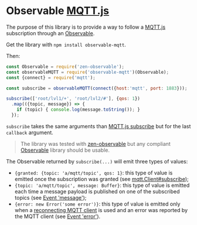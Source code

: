 # Observable [MQTT.js]

The purpose of this library is to provide a way to follow a [MQTT.js] subscription through an [Observable].

Get the library with `npm install observable-mqtt`.

Then:

```js
const Observable = require('zen-observable');
const observableMQTT = require('observable-mqtt')(Observable);
const {connect} = require('mqtt');

const subscribe = observableMQTT(connect({host:'mqtt', port: 1883}));

subscribe(['root/lvl1/+', 'root/lvl2/#'], {qos: 1})
  .map(({topic, message}) => {
    if (topic) { console.log(message.toString()); }
  });
```

`subscribe` takes the same arguments than [MQTT.js subscribe] but for the last `callback` argument.

> The library was tested with [zen-observable](https://github.com/zenparsing/zen-observable) but any compliant [Observable] library should be usable.

The Observable returned by `subscribe(...)` will emit three types of values:

- `{granted: {topic: 'a/mqtt/topic', qos: 1}`: this type of value is emitted once the subscription was granted (see [mqtt.Client#subscribe](https://github.com/mqttjs/MQTT.js#mqttclientsubscribetopictopic-arraytopic-object-options-callback));
- `{topic: 'a/mqtt/topic', message: Buffer}`: this type of value is emitted each time a message payload is published on one of the subscribed topics (see [Event 'message'](https://github.com/mqttjs/MQTT.js#event-message));
- `{error: new Error('some error')}`: this type of value is emitted only when a [reconnecting MQTT client](https://github.com/mqttjs/MQTT.js#mqttclientreconnecting) is used and an error was reported by the MQTT client (see [Event 'error'](https://github.com/mqttjs/MQTT.js#event-error)).

[MQTT.js]: https://github.com/mqttjs/MQTT.js
[MQTT.js subscribe]: https://github.com/mqttjs/MQTT.js#mqttclientsubscribetopictopic-arraytopic-object-options-callback
[Observable]: https://github.com/tc39/proposal-observable
